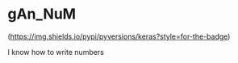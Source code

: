 # gAn_NuM

(https://img.shields.io/pypi/pyversions/keras?style=for-the-badge)
  
I know how to write numbers
